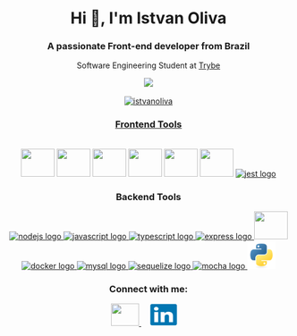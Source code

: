 <h1 align="center">Hi 👋, I'm Istvan Oliva</h1>
<div align="center">
  
  <h3 align="center">A passionate Front-end developer from Brazil</h3>
<p align="center">Software Engineering Student at <a href="https://www.betrybe.com/">Trybe</a> </p>
  <a href="https://github.com/istvanoliva">
  <img height="180em" src="https://github-readme-stats.vercel.app/api/top-langs/?username=istvanoliva&layout=compact&langs_count=8&theme=dark"/>
  <p align="center"> <img src="https://komarev.com/ghpvc/?username=istvanoliva&label=Profile%20views&color=0e75b6&style=flat" alt="istvanoliva" /> </p>
</div>
  
<h3 align="center">Frontend Tools</h3>

<p align="center">
</p>
  
  <div align="center"><br/>
  <a href="https://git-scm.com/">
  <img alt="" height="50px" width="60px" src="https://cdn.jsdelivr.net/gh/devicons/devicon/icons/git/git-original.svg" /></a>
  <a href="https://developer.mozilla.org/pt-BR/docs/Web/HTML">
  <img alt="" height="50px" width="60px" src="https://cdn.jsdelivr.net/gh/devicons/devicon/icons/html5/html5-original.svg" /></a>
  <a href="https://developer.mozilla.org/pt-BR/docs/Web/CSS">
  <img alt="" height="50px" width="60px" src="https://cdn.jsdelivr.net/gh/devicons/devicon/icons/css3/css3-original.svg" /></a>
  <a href="https://pt-br.reactjs.org/">
  <img alt="" height="50px" width="60px" src="https://cdn.jsdelivr.net/gh/devicons/devicon/icons/react/react-original.svg" /></a>
  <a href="https://redux.js.org/">
  <img alt="" height="50px" width="60px" src="https://cdn.jsdelivr.net/gh/devicons/devicon/icons/redux/redux-original.svg" /></a>
  <a href="https://testing-library.com/docs/react-testing-library/intro/">
  <img alt="" height="50px" width="60px" src="https://testing-library.com/img/octopus-128x128.png" /></a>
  <a href="https://jestjs.io/pt-BR/">
   <img src="https://cdn.jsdelivr.net/gh/devicons/devicon/icons/jest/jest-plain.svg" height="40" width="52" alt="jest logo"  />
  </a>
  


<h3 align="center">Backend Tools</h3>

<div align="center">
  <a href="https://nodejs.com">
  <img src="https://cdn.jsdelivr.net/gh/devicons/devicon/icons/nodejs/nodejs-original.svg" height="45" width="57" alt="nodejs logo"  />
  </a>
  <a href="https://www.javascript.com/">
    <img src="https://cdn.jsdelivr.net/gh/devicons/devicon/icons/javascript/javascript-original.svg" height="40" width="52" alt="javascript logo"  />
  </a>
  <a href="https://www.typescriptlang.org/">
    <img src="https://cdn.jsdelivr.net/gh/devicons/devicon/icons/typescript/typescript-original.svg" height="40" width="52" alt="typescript logo"  />
  </a>
  <a href="https://expressjs.com/pt-br/">
  <img src="https://cdn.jsdelivr.net/gh/devicons/devicon/icons/express/express-original.svg" height="40" width="52" alt="express logo"  />
  </a>
  <a href="https://www.mongodb.com/"
  src="https://cdn.jsdelivr.net/gh/devicons/devicon/icons/typescript/typescript-original.svg" />
  <img alt="" height="50px" width="60px"      src="https://cdn.jsdelivr.net/gh/devicons/devicon/icons/mongodb/mongodb-plain.svg" /></a>
  </a>
  <a href="https://www.docker.com/">
  <img src="https://cdn.jsdelivr.net/gh/devicons/devicon/icons/docker/docker-original.svg" height="60" width="72" alt="docker logo"  />
  </a>
  <a href="https://www.mysql.com/">
  <img src="https://cdn.jsdelivr.net/gh/devicons/devicon/icons/mysql/mysql-original.svg" height="40" width="52" alt="mysql logo"  />
  </a>
  <a href="https://sequelize.org/">
  <img src="https://cdn.jsdelivr.net/gh/devicons/devicon/icons/sequelize/sequelize-original.svg" height="40" width="52" alt="sequelize logo"  />
  </a>  
  <a href="https://mochajs.org/">
  <img src="https://cdn.jsdelivr.net/gh/devicons/devicon/icons/mocha/mocha-plain.svg" height="40" width="52" alt="mocha logo"  />
  </a>
  <a href="https://www.python.org" target="_blank" rel="noreferrer"> <img         src="https://raw.githubusercontent.com/devicons/devicon/master/icons/python/python-original.svg" alt="python" width="50" height="50"/>
  </a>
</div>
</div>
  
  <h3 align="center">Connect with me:</h3>
  
  <div align="center">
   <a style="margin-right: 15px;" href="mailto:olivaistvan@gmail.com" target="_blank">
    <img  height="40" width="50" src="https://img.icons8.com/external-justicon-flat-justicon/64/000000/external-gmail-social-media-justicon-flat-justicon.png"/>
  </a>
  <a style="margin-right: 15px;" href="https://www.linkedin.com/in/istvan-oliva/" target="_blank">
    <img  height="40" width="50" alt="linkedIn" src="https://raw.githubusercontent.com/devicons/devicon/2ae2a900d2f041da66e950e4d48052658d850630/icons/linkedin/linkedin-original.svg" />
</div>
  
<!--   <div style="display: flex; flex-wrap: wrap">
  <a href="https://github.com/istvanoliva"><img height="180em" src="https://github-readme-stats.vercel.app/api?username=istvanoliva&show_icons=true&theme=dark" /></a>
  <a href="https://github.com/istvanoliva"><img height="180em" src="https://github-readme-stats.vercel.app/api/top-langs/?username=istvanoliva&layout=compact&theme=dark" /></a>
</div> -->

